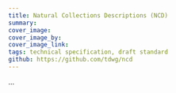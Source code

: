 ```yaml
---
title: Natural Collections Descriptions (NCD)
summary: 
cover_image: 
cover_image_by: 
cover_image_link: 
tags: technical specification, draft standard
github: https://github.com/tdwg/ncd
---
```


...

